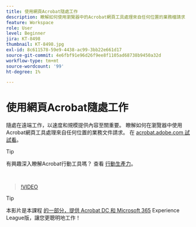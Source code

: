```yaml
---
title: 使用網頁Acrobat隨處工作
description: 瞭解如何使用瀏覽器中的Acrobat網頁工具處理來自任何位置的業務檔請求
feature: Workspace
role: User
level: Beginner
jira: KT-8498
thumbnail: KT-8498.jpg
exl-id: 8c611578-59e9-4438-ac99-3bb22e661d17
source-git-commit: 4e6fbf91e96d26f9ee8f1105ad68738b9450a32d
workflow-type: tm+mt
source-wordcount: '99'
ht-degree: 1%

---
```


# 使用網頁Acrobat隨處工作

隨處在遠端工作，以速度和規模提供內容至關重要。 瞭解如何在瀏覽器中使用Acrobat網頁工具處理來自任何位置的業務文件請求。 在 [acrobat.adobe.com 試試看](https://acrobat.adobe.com/tw/zh/)。

>[!TIP]
>
>有興趣深入瞭解Acrobat行動工具嗎？ 查看 [行動生產力](productivity.md)。

<br>

>[!VIDEO](https://video.tv.adobe.com/v/337436?quality=12&learn=on&hidetitle=true)

>[!TIP]
>
>本影片是本課程 [的一部分，提供 Acrobat DC 和 Microsoft 365](https://experienceleague.adobe.com/?recommended=Acrobat-U-1-2021.microsoft365) Experience League版，讓您更聰明地工作！
